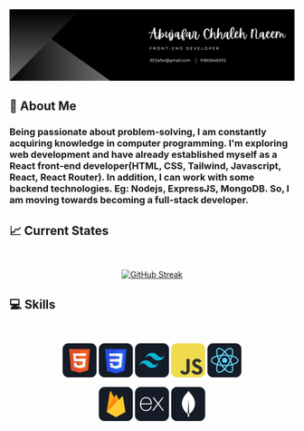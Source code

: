 <img src="banner.png" >

## :bust_in_silhouette: About Me 
### Being passionate about problem-solving, I am constantly acquiring knowledge in computer programming. I'm exploring web development and have already established myself as a React front-end developer(HTML, CSS, Tailwind, Javascript, React, React Router). In addition, I can work with some backend technologies. Eg: Nodejs, ExpressJS, MongoDB. So, I am moving towards becoming a full-stack developer.

## :chart_with_upwards_trend: Current States
<br>
<!-- <p align="center">
    <img width="60%" src="https://github-readme-streak-stats.herokuapp.com?user=abujafarch&theme=dark&border_radius=5&background=29163F" alt="GitHub Streak" />
</p> -->

<p align="center">
    <a href="https://git.io/streak-stats"><img src="https://github-readme-streak-stats.herokuapp.com?user=abujafarch&theme=dark&border_radius=5&card_width=250&background=1F1030&hide_total_contributions=true&hide_longest_streak=true" alt="GitHub Streak" /></a>
</p>

## :computer: Skills
<br>
<p align="center">
<img src="HTML.png"/>
<img src="css.png"/>
<img src="tailwind.png"/>
<img src="JavaScript.png"/>
<img src="react.png"/>
</p>
<p align="center">
<img src="firebase.png"/>
<img src="express.png"/>
<img src="mongo.png"/>
<!-- <img src="https://github.com/mir-hussain/mir-hussain/blob/main/images/icons/tailwind.png"/> -->
</p>

